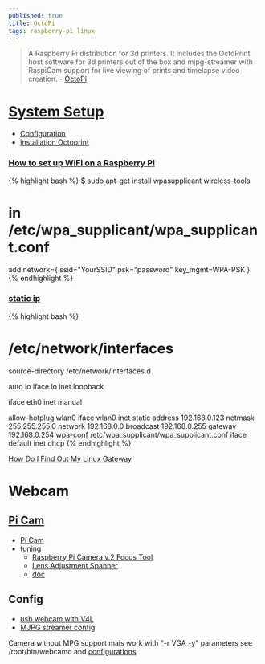 ```yaml
---
published: true
title: OctoPi
tags: raspberry-pi linux
---
```

> A Raspberry Pi distribution for 3d printers. It includes the OctoPrint host software for 3d printers out of the box and mjpg-streamer with RaspiCam support for live viewing of prints and timelapse video creation. - [OctoPi](https://github.com/guysoft/OctoPi)

# [System Setup](http://octoprint.org/)
- [Configuration](http://octoprint.org/download/)
- [installation Octoprint](http://www.dagomaniack.fr/2017/01/20/installation-doctoprint-pour-une-discoeasy-200/)

### [How to set up WiFi on a Raspberry Pi](https://www.maketecheasier.com/setup-wifi-on-raspberry-pi/)

{% highlight bash %}
$ sudo apt-get install wpasupplicant wireless-tools

# in /etc/wpa_supplicant/wpa_supplicant.conf
add 
network={
        ssid="YourSSID"
        psk="password"
        key_mgmt=WPA-PSK
}
{% endhighlight %}

### [static ip](https://serverfault.com/questions/335994/creating-a-static-ip-with-wlan0#335997)
    
{% highlight bash %}
# /etc/network/interfaces
source-directory /etc/network/interfaces.d

auto lo
iface lo inet loopback

iface eth0 inet manual

allow-hotplug wlan0
iface wlan0 inet static
  address 192.168.0.123
  netmask 255.255.255.0
  network 192.168.0.0
  broadcast 192.168.0.255
  gateway 192.168.0.254
  wpa-conf /etc/wpa_supplicant/wpa_supplicant.conf
iface default inet dhcp
{% endhighlight %}

[How Do I Find Out My Linux Gateway](https://www.cyberciti.biz/faq/how-to-find-gateway-ip-address/)

# Webcam

## [Pi Cam](http://espace-raspberry-francais.fr/Composants/Utilisation-Camera-sur-Raspberry-Pi-Francais/)
- [Pi Cam](https://www.pihomeserver.fr/en/2014/01/09/raspberry-pi-home-server-installer-facilement-la-camera-raspberry-pi/)
- [tuning](https://forum.e3d-online.com/threads/octoprint-raspberry-pi-camera-tweaks.647/)
	- [Raspberry Pi Camera v.2 Focus Tool](https://www.thingiverse.com/thing:2241293)
    - [Lens Adjustment Spanner](https://www.thingiverse.com/thing:1574661)
    - [doc](https://www.raspberrypi.org/app/uploads/2013/07/RaspiCam-Documentation.pdf)

## Config
- [usb webcam with V4L](http://www.pobot.org/Vision-par-webcam-avec-une.html?lang=fr)
- [MJPG streamer config](https://github.com/foosel/OctoPrint/wiki/Webcams-known-to-work)

Camera without MPG support mais work with "-r VGA -y" parameters
see /root/bin/webcamd and [configurations](https://github.com/foosel/OctoPrint/wiki/MJPG-Streamer-configuration)
